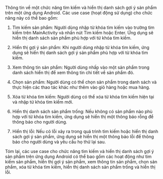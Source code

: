 Thông tin về một chức năng tìm kiếm và hiển thị danh sách gợi ý sản phẩm trên một ứng dụng Android.
Các use case (hoạt động sử dụng) cho chức năng này có thể bao gồm:

1.  Tìm kiếm sản phẩm: Người dùng nhập từ khóa tìm kiếm vào trường tìm kiếm trên MainActivity và nhấn nút Tìm kiếm hoặc Enter. Ứng dụng sẽ hiển thị danh sách sản phẩm phù hợp với từ khóa tìm kiếm.
    
2.  Hiển thị gợi ý sản phẩm: Khi người dùng nhập từ khóa tìm kiếm, ứng dụng sẽ hiển thị danh sách gợi ý sản phẩm phù hợp với từ khóa tìm kiếm.
    
3.  Xem thông tin sản phẩm: Người dùng nhấp vào một sản phẩm trong danh sách hiển thị để xem thông tin chi tiết về sản phẩm đó.
    
4.  Chọn sản phẩm: Người dùng có thể chọn sản phẩm trong danh sách và thực hiện các thao tác khác như thêm vào giỏ hàng hoặc mua hàng.
    
5.  Xóa từ khóa tìm kiếm: Người dùng có thể xóa từ khóa tìm kiếm hiện tại và nhập từ khóa tìm kiếm mới.
    
6.  Hiển thị danh sách sản phẩm trống: Nếu không có sản phẩm nào phù hợp với từ khóa tìm kiếm, ứng dụng sẽ hiển thị một thông báo rỗng để thông báo cho người dùng.
    
7.  Hiển thị lỗi: Nếu có lỗi xảy ra trong quá trình tìm kiếm hoặc hiển thị danh sách gợi ý sản phẩm, ứng dụng sẽ hiển thị một thông báo lỗi để thông báo cho người dùng và yêu cầu họ thử lại sau.
    

Tóm lại, các use case cho chức năng tìm kiếm và hiển thị danh sách gợi ý sản phẩm trên ứng dụng Android có thể bao gồm các hoạt động như tìm kiếm sản phẩm, hiển thị gợi ý sản phẩm, xem thông tin sản phẩm, chọn sản phẩm, xóa từ khóa tìm kiếm, hiển thị danh sách sản phẩm trống và hiển thị lỗi.
